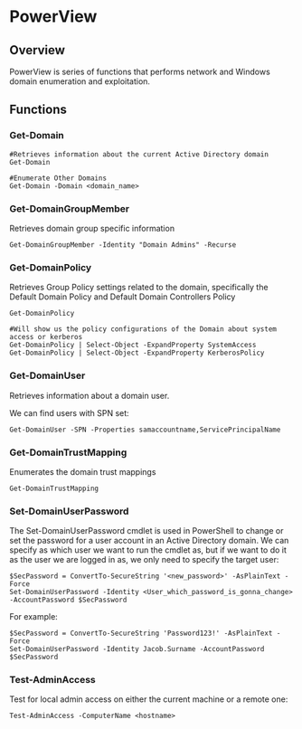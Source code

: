 # PowerView

## Overview

PowerView is series of functions that performs network and Windows domain enumeration and exploitation.

## Functions

### Get-Domain

```
#Retrieves information about the current Active Directory domain
Get-Domain

#Enumerate Other Domains
Get-Domain -Domain <domain_name>

```
### Get-DomainGroupMember

Retrieves domain group specific information

    Get-DomainGroupMember -Identity "Domain Admins" -Recurse

### Get-DomainPolicy

Retrieves Group Policy settings related to the domain, specifically the Default Domain Policy and Default Domain Controllers Policy

```
Get-DomainPolicy

#Will show us the policy configurations of the Domain about system access or kerberos
Get-DomainPolicy | Select-Object -ExpandProperty SystemAccess
Get-DomainPolicy | Select-Object -ExpandProperty KerberosPolicy
```

### Get-DomainUser

Retrieves information about a domain user.

We can find users with SPN set:

    Get-DomainUser -SPN -Properties samaccountname,ServicePrincipalName

### Get-DomainTrustMapping

Enumerates the domain trust mappings

    Get-DomainTrustMapping

### Set-DomainUserPassword

The Set-DomainUserPassword cmdlet is used in PowerShell to change or set the password for a user account in an Active Directory domain.
We can specify as which user we want to run the cmdlet as, but if we want to do it as the user we are logged in as, we only need to specify the target user:

    $SecPassword = ConvertTo-SecureString '<new_password>' -AsPlainText -Force
    Set-DomainUserPassword -Identity <User_which_password_is_gonna_change> -AccountPassword $SecPassword

For example:

    $SecPassword = ConvertTo-SecureString 'Password123!' -AsPlainText -Force
    Set-DomainUserPassword -Identity Jacob.Surname -AccountPassword $SecPassword

### Test-AdminAccess

Test for local admin access on either the current machine or a remote one:

    Test-AdminAccess -ComputerName <hostname>

